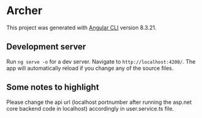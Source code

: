 # Archer

This project was generated with [Angular CLI](https://github.com/angular/angular-cli) version 8.3.21.

## Development server

Run `ng serve -o` for a dev server. Navigate to `http://localhost:4200/`. The app will automatically reload if you change any of the source files.

## Some notes to highlight

Please change the api url (localhost portnumber after running the asp.net core backend code in localhost) accordingly in user.service.ts file.
